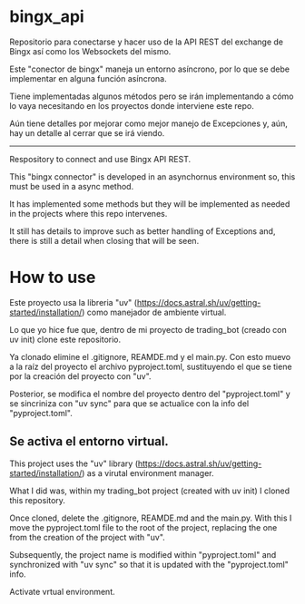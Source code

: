 # bingx_api

Repositorio para conectarse y hacer uso de la API REST del exchange de Bingx así como los Websockets del mismo.

Este "conector de bingx" maneja un entorno asíncrono, por lo que se debe implementar en alguna función asíncrona.

Tiene implementadas algunos métodos pero se irán implementando a cómo lo vaya necesitando en los proyectos donde
interviene este repo.

Aún tiene detalles por mejorar como mejor manejo de Excepciones y, aún, hay un detalle al cerrar que se irá viendo.

---

Respository to connect and use Bingx API REST.

This "bingx connector" is developed in an asynchornus environment so, this must be used in a async method.

It has implemented some methods but they will be implemented as needed in the projects where this repo intervenes.

It still has details to improve such as better handling of Exceptions and, there is still a detail when closing that
will be seen.

# How to use
Este proyecto usa la libreria "uv" (https://docs.astral.sh/uv/getting-started/installation/) como manejador de ambiente
virtual. 

Lo que yo hice fue que, dentro de mi proyecto de trading_bot (creado con uv init) clone este repositorio.

Ya clonado elimine el .gitignore, REAMDE.md y el main.py. Con esto muevo a la raíz del proyecto el archivo pyproject.toml, sustituyendo el que se tiene por la creación del proyecto con "uv". 

Posterior, se modifica el nombre del proyecto dentro del "pyproject.toml" y se sincriniza con "uv sync" para que se actualice con la info del "pyproject.toml".

Se activa el entorno virtual.
---
This project uses the "uv" library (https://docs.astral.sh/uv/getting-started/installation/) as a virutal environment manager.

What I did was, within my trading_bot project (created with uv init) I cloned this repository.

Once cloned, delete the .gitignore, REAMDE.md and the main.py. With this I move the pyproject.toml file to the root of the project, replacing the one from the creation of the project with "uv".

Subsequently, the project name is modified within "pyproject.toml" and synchronized with "uv sync" so that it is updated with the "pyproject.toml" info.

Activate vrtual environment.